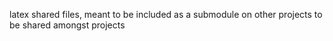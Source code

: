 latex shared files, meant to be included as a submodule on other projects to be shared amongst projects
